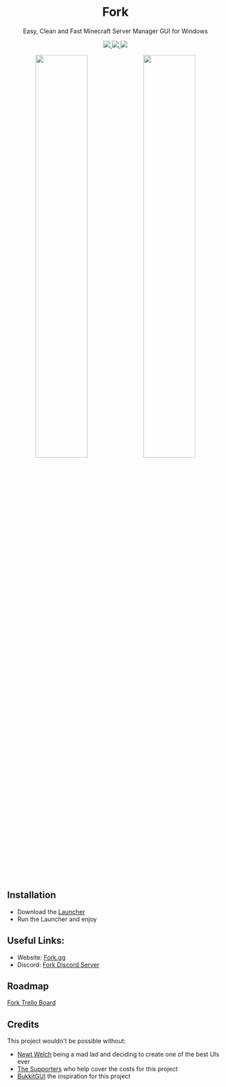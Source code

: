 <h1 align="center">
  Fork
</h1>
<p align="center">  
  Easy, Clean and Fast Minecraft Server Manager GUI for Windows
</p>
<p align="center">
  <a href="https://discord.gg/dbqH6x8">
    <img src="https://img.shields.io/discord/633632434336038912?color=brightgreen&logo=discord">
  </a>
  <a href="https://github.com/ChristianKern97/Fork/releases">
    <img src="https://img.shields.io/github/v/release/ChristianKern97/Fork?color=brightgreen&include_prereleases">
  </a>
  <a href="https://github.com/ChristianKern97/Fork/blob/master/LICENSE">
    <img src="https://img.shields.io/github/license/ChristianKern97/Fork?color=brightgreen">
  </a>
</p>
  
<p align="center">
  <img src="https://fork.gg/data/screenshots/aterminal.png" width="49%" />
  <img src="https://fork.gg/data/screenshots/settings1.png" width="49%" />
</p>
  



## Installation
- Download the [Launcher](https://api.fork.gg/download/launcher) 
- Run the Launcher and enjoy

## Useful Links:
- Website: [Fork.gg](https://Fork.gg)
- Discord: [Fork Discord Server](https://discord.gg/dbqH6x8)

## Roadmap
[Fork Trello Board](https://trello.com/b/uCtDgilW/Fork)

## Credits
This project wouldn't be possible without:
- [Newt Welch](https://reddit.com/user/Newt_Welch/) being a mad lad and deciding to create one of the best UIs ever
- [The Supporters](https://ko-fi.com/forkgg) who help cover the costs for this project
- [BukkitGUI](https://github.com/Bertware/bukkitgui2) the inspiration for this project

